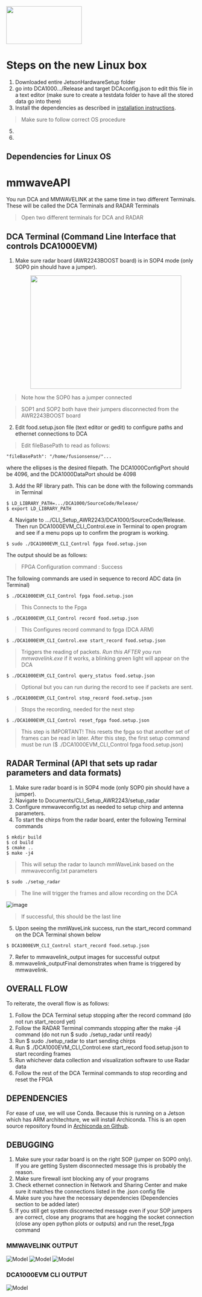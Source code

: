 <img src="https://github.com/Real-Time-MIMO/JetsonHardwareSetup/blob/Test_Setup/imgs/Logo_border_name_cropped.png" width="200" height="100">


# Steps on the new Linux box
1. Downloaded entire JetsonHardwareSetup folder
2. go into DCA1000.../Release and target DCAconfig.json to edit this file in a text editor (make sure to create a testdata folder to have all the stored data go into there)
3. Install the dependencies as described in [installation instructions](./docs/install.md).  
> Make sure to follow correct OS procedure
5. 
6.




## Dependencies for Linux OS


# mmwaveAPI

You run DCA and MMWAVELINK at the same time in two different Terminals. These will be called the DCA Terminals and RADAR Terminals
> Open two different terminals for DCA and RADAR
## DCA Terminal (Command Line Interface that controls DCA1000EVM)
1. Make sure radar board (AWR2243BOOST board) is in SOP4 mode (only SOP0 pin should have a jumper). 
    <p align="center">
        <img src="https://github.com/Real-Time-MIMO/mmwaveAPI/blob/AD_NS_cli_setup/imgs/awr2243_sop4mode.jpg"  width="400" height="300">
    </p>
 > Note how the SOP0 has a jumper connected
 
 > SOP1 and SOP2 both have their jumpers disconnected from the AWR2243BOOST board
2. Edit food.setup.json file (text editor or gedit) to configure paths and ethernet connections to DCA
> Edit fileBasePath to read as follows: 
~~~~ 
"fileBasePath": "/home/fusionsense/"...
~~~~ 
where the ellipses is the desired filepath. The DCA1000ConfigPort should be 4096, and the DCA1000DataPort should be 4098

3. Add the RF library path. This can be done with the following commands in Terminal
~~~~~
$ LD_LIBRARY_PATH=.../DCA1000/SourceCode/Release/
$ export LD_LIBRARY_PATH
~~~~~

4. Navigate to .../CLI_Setup_AWR2243/DCA1000/SourceCode/Release. Then run DCA1000EVM_CLI_Control.exe in Terminal to open program and see if a menu pops up to confirm the program is working.
~~~~~
$ sudo ./DCA1000EVM_CLI_Control fpga food.setup.json
~~~~~
The output should be as follows:
> FPGA Configuration command : Success

The following commands are used in sequence to record ADC data (in Terminal)
~~~~
$ ./DCA1000EVM_CLI_Control fpga food.setup.json          
~~~~
> This Connects to the Fpga
~~~~
$ ./DCA1000EVM_CLI_Control record food.setup.json
~~~~
> This Configures record command to fpga (DCA ARM)
~~~~
$ ./DCA1000EVM_CLI_Control.exe start_record food.setup.json
~~~~
> Triggers the reading of packets. *Run this AFTER you run mmwavelink.exe* if it works, a blinking green light will appear on the DCA
~~~~
$ ./DCA1000EVM_CLI_Control query_status food.setup.json
~~~~
> Optional but you can run during the record to see if packets are sent.
~~~~
$ ./DCA1000EVM_CLI_Control stop_record food.setup.json
~~~~
> Stops the recording, needed for the next step
~~~~
$ ./DCA1000EVM_CLI_Control reset_fpga food.setup.json
~~~~
> This step is IMPORTANT! This resets the fpga so that another set of frames can be read in later. After this step, the first setup command must be run ($ ./DCA1000EVM_CLI_Control fpga food.setup.json)

## RADAR Terminal (API that sets up radar parameters and data formats)
1. Make sure radar board is in SOP4 mode (only SOP0 pin should have a jumper).
2. Navigate to Documents/CLI_Setup_AWR2243/setup_radar
3. Configure mmwaveconfig.txt as needed to setup chirp and antenna parameters. 
4. To start the chirps from the radar board, enter the following Terminal commands
~~~~
$ mkdir build
$ cd build
$ cmake ..
$ make -j4
~~~~
> This will setup the radar to launch mmWaveLink based on the mmwaveconfig.txt parameters
~~~~
$ sudo ./setup_radar
~~~~
> The line will trigger the frames and allow recording on the DCA

![image](https://user-images.githubusercontent.com/12723018/233453917-526e39f6-4bd7-4a97-9373-050ae800b340.png)
> If successful, this should be the last line

5. Upon seeing the mmWaveLink success, run the start_record command on the DCA Terminal shown below
~~~~
$ DCA1000EVM_CLI_Control start_record food.setup.json
~~~~
7. Refer to mmwavelink_output images for successful output
8. mmwavelink_outputFinal demonstrates when frame is triggered by mmwavelink.

## OVERALL FLOW
To reiterate, the overall flow is as follows:
1. Follow the DCA Terminal setup stopping after the record command (do not run start_record yet)
2. Follow the RADAR Terminal commands stopping after the make -j4 command (do not run $ sudo ./setup_radar until ready)
3. Run $ sudo ./setup_radar to start sending chirps
4. Run $ ./DCA1000EVM_CLI_Control.exe start_record food.setup.json to start recording frames
5. Run whichever data collection and visualization software to use Radar data
6. Follow the rest of the DCA Terminal commands to stop recording and reset the FPGA

## DEPENDENCIES
For ease of use, we will use Conda. Because this is running on a Jetson which has ARM architechture, we will install Archiconda. This is an open source repository found in [Archiconda on Github](https://github.com/Archiconda/build-tools/releases). 


## DEBUGGING
1. Make sure your radar board is on the right SOP (jumper on SOP0 only). If you are getting System disconnected message this is probably the reason.
2. Make sure firewall isnt blocking any of your programs
3. Check ethernet connection in Network and Sharing Center and make sure it matches the connections listed in the .json config file
4. Make sure you have the necessary dependencies (Dependencies section to be added later)
5. If you still get system disconnected message even if your SOP jumpers are correct, close any programs that are hogging the socket connection (close any open python plots or outputs) and run the reset_fpga command

### MMWAVELINK OUTPUT
![Model](https://github.com/Real-Time-MIMO/mmwaveAPI/blob/main/mmwavelink_output1.png)
![Model](https://github.com/Real-Time-MIMO/mmwaveAPI/blob/main/mmwavelink_output2.png)
![Model](https://github.com/Real-Time-MIMO/mmwaveAPI/blob/main/mmwavelink_outputFinal.png)
### DCA1000EVM CLI OUTPUT
![Model](https://github.com/Real-Time-MIMO/mmwaveAPI/blob/main/dcaCLI_output1.png)

